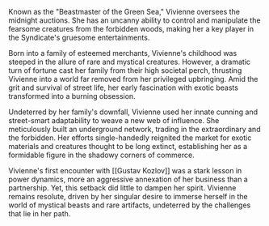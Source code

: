 Known as the "Beastmaster of the Green Sea," Vivienne oversees the midnight auctions. She has an uncanny ability to control and manipulate the fearsome creatures from the forbidden woods, making her a key player in the Syndicate's gruesome entertainments.

Born into a family of esteemed merchants, Vivienne's childhood was steeped in the allure of rare and mystical creatures. However, a dramatic turn of fortune cast her family from their high societal perch, thrusting Vivienne into a world far removed from her privileged upbringing. Amid the grit and survival of street life, her early fascination with exotic beasts transformed into a burning obsession.

Undeterred by her family's downfall, Vivienne used her innate cunning and street-smart adaptability to weave a new web of influence. She meticulously built an underground network, trading in the extraordinary and the forbidden. Her efforts single-handedly reignited the market for exotic materials and creatures thought to be long extinct, establishing her as a formidable figure in the shadowy corners of commerce.

Vivienne's first encounter with [[Gustav Kozlov]] was a stark lesson in power dynamics, more an aggressive annexation of her business than a partnership. Yet, this setback did little to dampen her spirit. Vivienne remains resolute, driven by her singular desire to immerse herself in the world of mystical beasts and rare artifacts, undeterred by the challenges that lie in her path.

